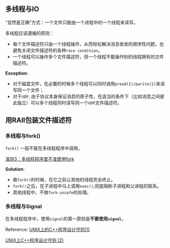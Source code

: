 
## 多线程与IO

“显然是正确”方式：一个文件只能由一个进程中的一个线程来读写。

多线程应该遵循的原则：
- 每个文件描述符只由一个线程操作，从而轻松解决消息收发的顺序性问题，也避免关闭文件描述符的各种`race condition`。
- 一个线程可以操作多个文件描述符，但一个线程不能操作别的线程拥有的文件描述符。

**Exception**:

- 对于磁盘文件，在必要的时候多个线程可以同时调用`pread(2)/pwrite(2)`来读写同一个文件；
- 对于`UDP`, 由于协议本身保证消息的原子性，在适当的条件下（比如消息之间彼此独立）可以多个线程同时读写同一个`UDP`文件描述符。


## 用RAII包装文件描述符


### 多线程与fork()

`fork()` 一般不能在多线程程序中调用。

[准则3：多线程程序里不准使用fork](http://www.cppblog.com/lymons/archive/2008/06/01/51836.html)

**Solution**:

- 做`fork()`的时候，在它之前让其他的线程完全终止。
- `fork()`之后，在子进程中马上调用`exec()`,彻底隔断子进程和父进程的联系。
- 其他线程中，不做`fork-unsafe`的处理。

### 多线程与Signal

在多线程程序中，使用`signal`的第一原则是**不要使用`signal`**。

Reference:
[UNIX上的C++程序设计守则(1)](http://www.cppblog.com/lymons/archive/2008/06/01/51838.html)

[UNIX上C++程序设计守则 (2)](http://www.cppblog.com/lymons/archive/2008/06/01/51837.html)




